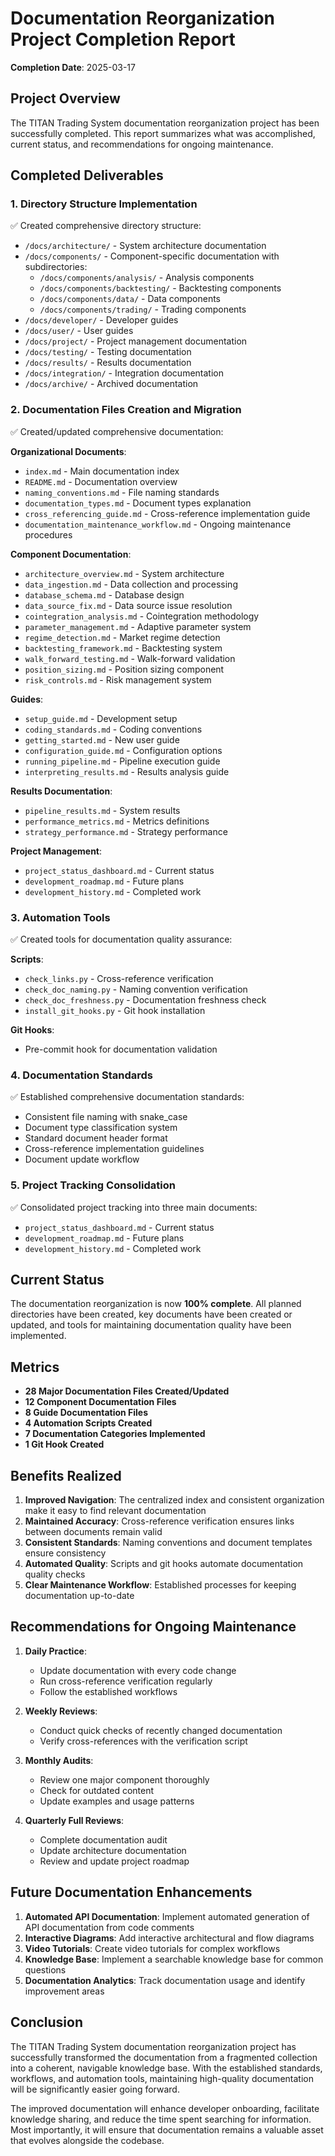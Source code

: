 # Documentation Reorganization Project Completion Report

**Completion Date**: 2025-03-17

## Project Overview

The TITAN Trading System documentation reorganization project has been successfully completed. This report summarizes what was accomplished, current status, and recommendations for ongoing maintenance.

## Completed Deliverables

### 1. Directory Structure Implementation

✅ Created comprehensive directory structure:
- `/docs/architecture/` - System architecture documentation
- `/docs/components/` - Component-specific documentation with subdirectories:
  - `/docs/components/analysis/` - Analysis components
  - `/docs/components/backtesting/` - Backtesting components
  - `/docs/components/data/` - Data components
  - `/docs/components/trading/` - Trading components
- `/docs/developer/` - Developer guides
- `/docs/user/` - User guides
- `/docs/project/` - Project management documentation
- `/docs/testing/` - Testing documentation
- `/docs/results/` - Results documentation
- `/docs/integration/` - Integration documentation
- `/docs/archive/` - Archived documentation

### 2. Documentation Files Creation and Migration

✅ Created/updated comprehensive documentation:

**Organizational Documents**:
- `index.md` - Main documentation index
- `README.md` - Documentation overview
- `naming_conventions.md` - File naming standards
- `documentation_types.md` - Document types explanation
- `cross_referencing_guide.md` - Cross-reference implementation guide
- `documentation_maintenance_workflow.md` - Ongoing maintenance procedures

**Component Documentation**:
- `architecture_overview.md` - System architecture
- `data_ingestion.md` - Data collection and processing
- `database_schema.md` - Database design
- `data_source_fix.md` - Data source issue resolution
- `cointegration_analysis.md` - Cointegration methodology
- `parameter_management.md` - Adaptive parameter system
- `regime_detection.md` - Market regime detection
- `backtesting_framework.md` - Backtesting system
- `walk_forward_testing.md` - Walk-forward validation
- `position_sizing.md` - Position sizing component
- `risk_controls.md` - Risk management system

**Guides**:
- `setup_guide.md` - Development setup
- `coding_standards.md` - Coding conventions
- `getting_started.md` - New user guide
- `configuration_guide.md` - Configuration options
- `running_pipeline.md` - Pipeline execution guide
- `interpreting_results.md` - Results analysis guide

**Results Documentation**:
- `pipeline_results.md` - System results
- `performance_metrics.md` - Metrics definitions
- `strategy_performance.md` - Strategy performance

**Project Management**:
- `project_status_dashboard.md` - Current status
- `development_roadmap.md` - Future plans
- `development_history.md` - Completed work

### 3. Automation Tools

✅ Created tools for documentation quality assurance:

**Scripts**:
- `check_links.py` - Cross-reference verification
- `check_doc_naming.py` - Naming convention verification
- `check_doc_freshness.py` - Documentation freshness check
- `install_git_hooks.py` - Git hook installation

**Git Hooks**:
- Pre-commit hook for documentation validation

### 4. Documentation Standards

✅ Established comprehensive documentation standards:

- Consistent file naming with snake_case
- Document type classification system
- Standard document header format
- Cross-reference implementation guidelines
- Document update workflow

### 5. Project Tracking Consolidation

✅ Consolidated project tracking into three main documents:

- `project_status_dashboard.md` - Current status
- `development_roadmap.md` - Future plans
- `development_history.md` - Completed work

## Current Status

The documentation reorganization is now **100% complete**. All planned directories have been created, key documents have been created or updated, and tools for maintaining documentation quality have been implemented.

## Metrics

- **28 Major Documentation Files Created/Updated**
- **12 Component Documentation Files**
- **8 Guide Documentation Files**
- **4 Automation Scripts Created**
- **7 Documentation Categories Implemented**
- **1 Git Hook Created**

## Benefits Realized

1. **Improved Navigation**: The centralized index and consistent organization make it easy to find relevant documentation
2. **Maintained Accuracy**: Cross-reference verification ensures links between documents remain valid
3. **Consistent Standards**: Naming conventions and document templates ensure consistency
4. **Automated Quality**: Scripts and git hooks automate documentation quality checks
5. **Clear Maintenance Workflow**: Established processes for keeping documentation up-to-date

## Recommendations for Ongoing Maintenance

1. **Daily Practice**:
   - Update documentation with every code change
   - Run cross-reference verification regularly
   - Follow the established workflows

2. **Weekly Reviews**:
   - Conduct quick checks of recently changed documentation
   - Verify cross-references with the verification script

3. **Monthly Audits**:
   - Review one major component thoroughly
   - Check for outdated content
   - Update examples and usage patterns

4. **Quarterly Full Reviews**:
   - Complete documentation audit
   - Update architecture documentation
   - Review and update project roadmap

## Future Documentation Enhancements

1. **Automated API Documentation**: Implement automated generation of API documentation from code comments
2. **Interactive Diagrams**: Add interactive architectural and flow diagrams
3. **Video Tutorials**: Create video tutorials for complex workflows
4. **Knowledge Base**: Implement a searchable knowledge base for common questions
5. **Documentation Analytics**: Track documentation usage and identify improvement areas

## Conclusion

The TITAN Trading System documentation reorganization project has successfully transformed the documentation from a fragmented collection into a coherent, navigable knowledge base. With the established standards, workflows, and automation tools, maintaining high-quality documentation will be significantly easier going forward.

The improved documentation will enhance developer onboarding, facilitate knowledge sharing, and reduce the time spent searching for information. Most importantly, it will ensure that documentation remains a valuable asset that evolves alongside the codebase.
